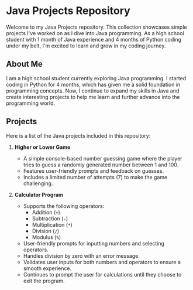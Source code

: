 # Java Projects Repository

Welcome to my Java Projects repository. This collection showcases simple projects I've worked on as I dive into Java programming. As a high school student with 1 month of Java experience and 4 months of Python coding under my belt, I'm excited to learn and grow in my coding journey.

## About Me

I am a high school student currently exploring Java programming. I started coding in Python for 4 months, which has given me a solid foundation in programming concepts. Now, I continue to expand my skills in Java and create interesting projects to help me learn and further advance into the programming world.

## Projects

Here is a list of the Java projects included in this repository:

1. **Higher or Lower Game**
   - A simple console-based number guessing game where the player tries to guess a randomly generated number between 1 and 100.
   - Features user-friendly prompts and feedback on guesses.
   - Includes a limited number of attempts (7) to make the game challenging.

2. **Calculator Program**
   - Supports the following operators:
     - Addition (`+`)
     - Subtraction (`-`)
     - Multiplication (`*`)
     - Division (`/`)
     - Modulus (`%`)
   - User-friendly prompts for inputting numbers and selecting operators.
   - Handles division by zero with an error message.
   - Validates user inputs for both numbers and operators to ensure a smooth experience.
   - Continues to prompt the user for calculations until they choose to exit the program.
